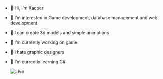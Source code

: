 - 👋 Hi, I’m Kacper
- 👀 I’m interested in Game development, database management and web development
- 🧊 I can create 3d models and simple animations
- 🔭 I’m currently working on game
- 🖕 I hate graphic designers
- 🌱 I’m currently learning C#

  ![Live](https://cdn.discordapp.com/attachments/718409124391550996/930129496345047141/Bez_nazwy-1.png)
